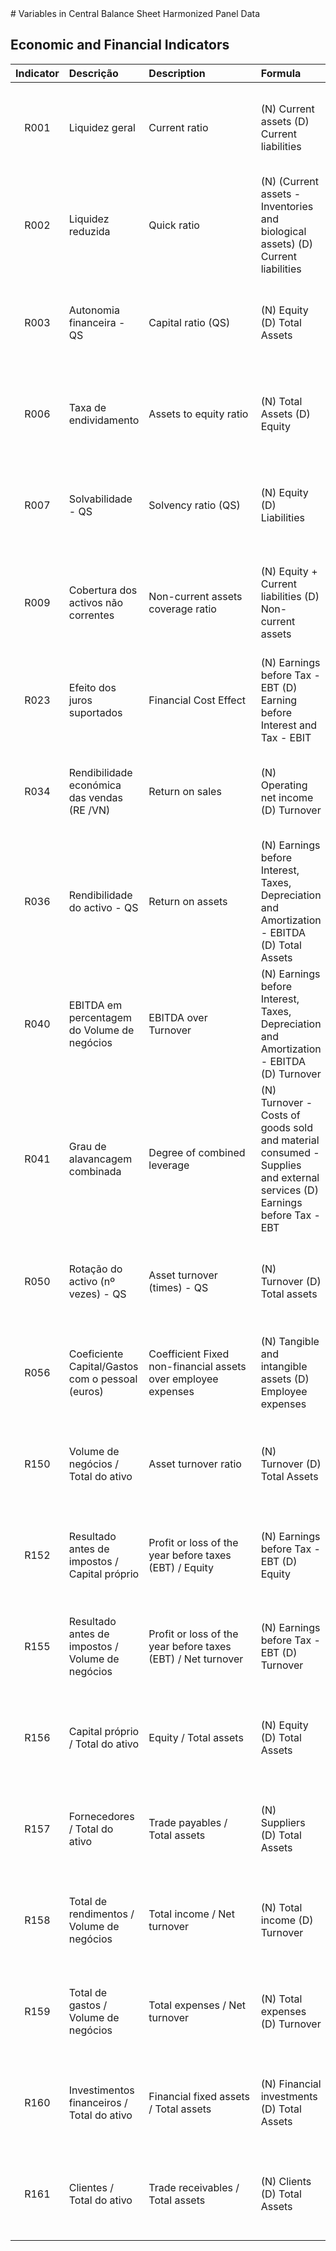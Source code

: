 <meta charset="utf-8"/>
# Variables in Central Balance Sheet Harmonized Panel Data

## Economic and Financial Indicators

| Indicator | Descrição | Description | Formula |  | Detailed Formula |
| :---: | :----------- | :------------- | :--------------------- | :--------------------- | :--------------------- |
| R001 | Liquidez geral  | Current ratio  | (N) Current assets (D) Current liabilities | B029/B089 | CASE WHEN [B089]<=0 OR ABS([B029]/[B089])>100 THEN NULL ELSE CASE WHEN [B029] =0 THEN 0 ELSE ([B029]/[B089]) END END |"
| R002 | Liquidez reduzida  | Quick ratio  | (N) (Current assets - Inventories and biological assets) (D) Current liabilities | (B029-B032)/B089 | CASE WHEN [B089]<=0 OR ABS(([B029]-[B032])/[B089])>100 THEN NULL ELSE CASE WHEN ([B029]-[B032]) =0 THEN 0 ELSE (([B029]-[B032])/[B089]) END END |"
| R003 | Autonomia financeira - QS | Capital ratio (QS) | (N) Equity (D) Total Assets | B061/B001 | CASE WHEN [B001]<=0 OR ABS([B061]/[B001])>100 THEN NULL ELSE CASE WHEN [B061] =0 THEN 0 ELSE ([B061]/[B001]) END END |"
| R006 | Taxa de endividamento  | Assets to equity ratio  | (N) Total Assets (D) Equity | B001/B061 | CASE WHEN [B061]<=0 OR ABS([B001]/[B061])>100 THEN NULL ELSE CASE WHEN [B001]=0 THEN 0 ELSE ([B001]/[B061]) END END |"
| R007 | Solvabilidade  - QS | Solvency ratio (QS) | (N) Equity (D) Liabilities | B061/B080 | CASE WHEN [B080]<=0 OR ABS([B061]/[B080])>100 THEN NULL ELSE CASE WHEN [B061] =0 THEN 0 ELSE ([B061]/[B080]) END END |"
| R009 | Cobertura dos activos não correntes  | Non-current assets coverage ratio  | (N) Equity + Current liabilities (D) Non-current assets | (B061+B081)/B004 | CASE WHEN [B004]<=0 OR ABS(([B061]+[B081])/[B004])>100 THEN NULL ELSE CASE WHEN ([B061]+[B081]) =0 THEN 0 ELSE (([B061]+[B081])/[B004]) END END |"
| R023 | Efeito dos juros suportados  | Financial Cost Effect  | (N) Earnings before Tax - EBT (D) Earning before Interest and Tax - EBIT | D086/D085 | CASE WHEN [D085]<=0 OR ABS([D086]/[D085])>100 THEN NULL ELSE CASE WHEN [D086] =0 THEN 0 ELSE ([D086]/[D085]) END END |"
| R034 | Rendibilidade económica das vendas  (RE /VN) | Return on sales  | (N) Operating net income (D) Turnover | D082/D001 | CASE WHEN [D001]<=0 OR ABS([D082]/[D001])>100 THEN NULL ELSE CASE WHEN [D082] =0 THEN 0 ELSE ([D082]/[D001]) END END |"
| R036 | Rendibilidade do activo  - QS | Return on assets  | (N) Earnings before Interest, Taxes, Depreciation and Amortization - EBITDA (D) Total Assets | D084/B001 | CASE WHEN [B001]<=0 OR ABS([D084]/[B001])>100 THEN NULL ELSE CASE WHEN [D084] =0 THEN 0 ELSE ([D084]/[B001]) END END |"
| R040 | EBITDA em percentagem do Volume de negócios | EBITDA over Turnover  | (N) Earnings before Interest, Taxes, Depreciation and Amortization - EBITDA (D) Turnover | D084/D001 | CASE WHEN [D001]<=0 OR ABS([D084]/[D001])>100 THEN NULL ELSE CASE WHEN [D084] =0 THEN 0 ELSE ([D084]/[D001]) END END |"
| R041 | Grau de alavancagem combinada | Degree of combined leverage | (N) Turnover - Costs of goods sold and material consumed - Supplies and external services (D) Earnings before Tax - EBT | (D001-D025-D026)/D086 | CASE WHEN [D086]<=0 OR ([D001]-[D025]-[D026])<0 OR ABS(([D001]-[D025]-[D026])/[D086])>100 THEN NULL ELSE CASE WHEN ([D001]-[D025]-[D026]) =0 THEN 0 ELSE ([D001]-[D025]-[D026])/[D086] END END |"
| R050 | Rotação do activo (nº vezes) - QS | Asset turnover (times) - QS | (N) Turnover (D) Total assets | D001/B001 | CASE WHEN [B001]<=0 OR ABS([D001]/[B001])>100 THEN NULL ELSE CASE WHEN [D001] =0 THEN 0 ELSE ([D001]/[B001]) END END |"
| R056 | Coeficiente Capital/Gastos com o pessoal (euros) | Coefficient Fixed non-financial assets over employee expenses | (N) Tangible and intangible assets (D) Employee expenses | B005/D029 | CASE WHEN [D029]<=0 OR [B005]<0 OR ABS([B005]/[D029])>100 THEN NULL ELSE CASE WHEN [B005] =0 THEN 0 ELSE ([B005]/[D029]) END END |"
| R150 | Volume de negócios / Total do ativo  | Asset turnover ratio  | (N) Turnover (D) Total Assets | D001/B001 | CASE WHEN [B001] <= 0 OR ABS([D001]/[B001])>100 THEN NULL ELSE CASE WHEN [D001] = 0 THEN 0 ELSE ([D001]/[B001]) END END |"
| R152 | Resultado antes de impostos  / Capital próprio  | Profit or loss of the year before taxes (EBT) / Equity  | (N) Earnings before Tax - EBT (D) Equity | D086/B061 | CASE WHEN [B061] <= 0 OR ABS([D086]/[B061])>100 THEN NULL ELSE CASE WHEN [D086] = 0 THEN 0 ELSE ([D086]/[B061]) END END |"
| R155 | Resultado antes de impostos  / Volume de negócios  | Profit or loss of the year before taxes (EBT) / Net turnover  | (N) Earnings before Tax - EBT (D) Turnover | D086/D001 | CASE WHEN [D001] <= 0 OR ABS([D086]/[D001])>100 THEN NULL ELSE CASE WHEN [D086] = 0 THEN 0 ELSE ([D086]/[D001]) END END |"
| R156 | Capital próprio / Total do ativo  | Equity / Total assets  | (N) Equity (D) Total Assets | B061/B001 | CASE WHEN [B001] <= 0 OR ABS([B061]/[B001])>100 THEN NULL ELSE CASE WHEN [B061] = 0 THEN 0 ELSE ([B061]/[B001]) END END |"
| R157 | Fornecedores / Total do ativo  | Trade payables / Total assets  | (N) Suppliers (D) Total Assets | B093/B001 | CASE WHEN [B001] <= 0 OR ABS([B093]/[B001])>100 THEN NULL ELSE CASE WHEN [B093] = 0 THEN 0 ELSE ([B093]/[B001]) END END |"
| R158 | Total de rendimentos / Volume de negócios  | Total income / Net turnover  | (N) Total income (D) Turnover | D021/D001 | CASE WHEN [D001] <= 0 OR ABS([D021]/[D001])>100 THEN NULL ELSE CASE WHEN [D021] = 0 THEN 0 ELSE ([D021]/[D001]) END END |"
| R159 | Total de gastos / Volume de negócios  | Total expenses / Net turnover  | (N) Total expenses (D) Turnover | D062/D001 | CASE WHEN [D001] <= 0 OR ABS([D062]/[D001])>100 THEN NULL ELSE CASE WHEN [D062] = 0 THEN 0 ELSE ([D062]/[D001]) END END |"
| R160 | Investimentos financeiros / Total do ativo  | Financial fixed assets / Total assets  | (N) Financial investments (D) Total Assets | B025/B001 | CASE WHEN [B001] <= 0 OR [B025] < 0 OR ABS([B025]/[B001])>100 THEN NULL ELSE CASE WHEN [B025] = 0 THEN 0 ELSE ([B025]/[B001]) END END |"
| R161 | Clientes  / Total do ativo  | Trade receivables / Total assets  | (N) Clients (D) Total Assets | B041/B001 | CASE WHEN [B001] <= 0 OR ABS([B041]/[B001])>100 THEN NULL ELSE CASE WHEN [B041] = 0 THEN 0 ELSE ([B041]/[B001]) END END |"







